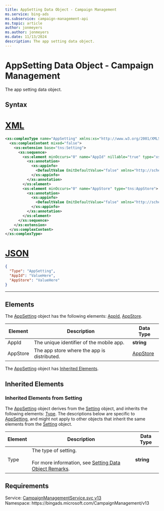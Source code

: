 ```yaml
---
title: AppSetting Data Object - Campaign Management
ms.service: bing-ads
ms.subservice: campaign-management-api
ms.topic: article
author: jonmeyers
ms.author: jonmeyers
ms.date: 11/13/2024
description: The app setting data object.
---
```

# AppSetting Data Object - Campaign Management
The app setting data object.

## Syntax

# [XML](#tab/xml)

```xml
<xs:complexType name="AppSetting" xmlns:xs="http://www.w3.org/2001/XMLSchema">
  <xs:complexContent mixed="false">
    <xs:extension base="tns:Setting">
      <xs:sequence>
        <xs:element minOccurs="0" name="AppId" nillable="true" type="xs:string">
          <xs:annotation>
            <xs:appinfo>
              <DefaultValue EmitDefaultValue="false" xmlns="http://schemas.microsoft.com/2003/10/Serialization/" />
            </xs:appinfo>
          </xs:annotation>
        </xs:element>
        <xs:element minOccurs="0" name="AppStore" type="tns:AppStore">
          <xs:annotation>
            <xs:appinfo>
              <DefaultValue EmitDefaultValue="false" xmlns="http://schemas.microsoft.com/2003/10/Serialization/" />
            </xs:appinfo>
          </xs:annotation>
        </xs:element>
      </xs:sequence>
    </xs:extension>
  </xs:complexContent>
</xs:complexType>
```

# [JSON](#tab/json)

```json
{
  "Type": "AppSetting",
  "AppId": "ValueHere",
  "AppStore": "ValueHere"
}
```

-----

## <a name="elements"></a>Elements

The [AppSetting](appsetting.md) object has the following elements: [AppId](#appid), [AppStore](#appstore).

|Element|Description|Data Type|
|-----------|---------------|-------------|
|<a name="appid"></a>AppId|The unique identifier of the mobile app.|**string**|
|<a name="appstore"></a>AppStore|The app store where the app is distributed.|[AppStore](appstore.md)|

The [AppSetting](appsetting.md) object has [Inherited Elements](#inheritedelements).

## <a name="inheritedelements"></a>Inherited Elements

### <a name="inheritedelementssetting"></a>Inherited Elements from Setting
The [AppSetting](appsetting.md) object derives from the [Setting](setting.md) object, and inherits the following elements: [Type](#type). The descriptions below are specific to [AppSetting](appsetting.md), and might not apply to other objects that inherit the same elements from the [Setting](setting.md) object.  

|Element|Description|Data Type|
|-----------|---------------|-------------|
|<a name="type"></a>Type|The type of setting.<br/><br/>For more information, see [Setting Data Object Remarks](setting.md#remarks).|**string**|

## Requirements
Service: [CampaignManagementService.svc v13](https://campaign.api.bingads.microsoft.com/Api/Advertiser/CampaignManagement/v13/CampaignManagementService.svc)  
Namespace: https\://bingads.microsoft.com/CampaignManagement/v13  

